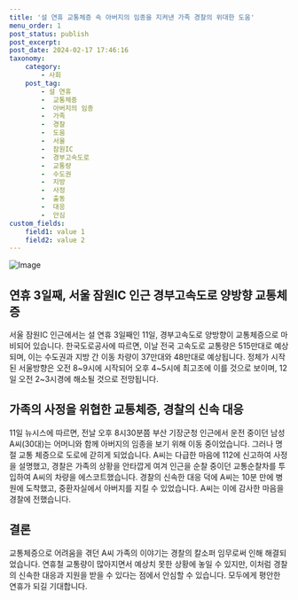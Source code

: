 ```yaml
---
title: '설 연휴 교통체증 속 아버지의 임종을 지켜낸 가족 경찰의 위대한 도움'
menu_order: 1
post_status: publish
post_excerpt: 
post_date: 2024-02-17 17:46:16
taxonomy:
    category:
        - 사회
    post_tag:
        - 설 연휴
        -  교통체증
        -  아버지의 임종
        -  가족
        -  경찰
        -  도움
        -  서울
        -  잠원IC
        -  경부고속도로
        -  교통량
        -  수도권
        -  지방
        -  사정
        -  출동
        -  대응
        -  안심
custom_fields:
    field1: value 1
    field2: value 2
---
```


![Image](https://imgnews.pstatic.net/image/008/2024/02/11/0004997421_001_20240211190901002.jpg?type=w647)

## 연휴 3일째, 서울 잠원IC 인근 경부고속도로 양방향 교통체증
서울 잠원IC 인근에서는 설 연휴 3일째인 11일, 경부고속도로 양방향이 교통체증으로 마비되어 있습니다. 한국도로공사에 따르면, 이날 전국 고속도로 교통량은 515만대로 예상되며, 이는 수도권과 지방 간 이동 차량이 37만대와 48만대로 예상됩니다. 정체가 시작된 서울방향은 오전 8~9시에 시작되어 오후 4~5시에 최고조에 이를 것으로 보이며, 12일 오전 2~3시경에 해소될 것으로 전망됩니다.
## 가족의 사정을 위협한 교통체증, 경찰의 신속 대응
11일 뉴시스에 따르면, 전날 오후 8시30분쯤 부산 기장군청 인근에서 운전 중이던 남성 A씨(30대)는 어머니와 함께 아버지의 임종을 보기 위해 이동 중이었습니다. 그러나 명절 교통 체증으로 도로에 갇히게 되었습니다. A씨는 다급한 마음에 112에 신고하여 사정을 설명했고, 경찰은 가족의 상황을 안타깝게 여겨 인근을 순찰 중이던 교통순찰차를 투입하여 A씨의 차량을 에스코트했습니다. 경찰의 신속한 대응 덕에 A씨는 10분 만에 병원에 도착했고, 중환자실에서 아버지를 지킬 수 있었습니다. A씨는 이에 감사한 마음을 경찰에 전했습니다.
## 결론
교통체증으로 어려움을 겪던 A씨 가족의 이야기는 경찰의 칼소퍼 임무로써 인해 해결되었습니다. 연휴철 교통량이 많아지면서 예상치 못한 상황에 놓일 수 있지만, 이처럼 경찰의 신속한 대응과 지원을 받을 수 있다는 점에서 안심할 수 있습니다. 모두에게 평안한 연휴가 되길 기대합니다.
